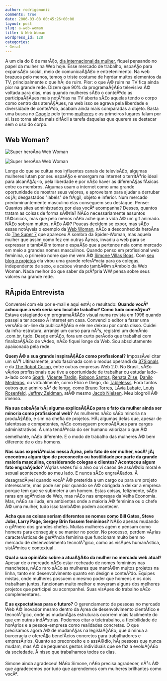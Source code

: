 ```yaml
---
author: rodrigomuniz
comments: true
date: 2006-03-08 00:45:26+00:00
layout: post
slug: a-web-woman
title: A Web Woman
wordpress_id: 128
categories:
- Geral
---
```


A um dia do 8 de marÃ§o, [dia internacional da mulher](http://pt.wikipedia.org/wiki/Dia_Internacional_da_Mulher), fiquei pensando no papel da mulher na Web hoje. Esse mercado de trabalho, espaÃ§o para expansÃ£o social, meio de comunicaÃ§Ã£o e entretenimento. Na web brazuca pelo menos, temos o triste costume de herdar muitos elementos da TV, principalmente o que hÃ¡ de ruim. Pior: o que Ã© ruim na TV fica ainda pior na grande rede. Dizem que 90% da programaÃ§Ã£o televisiva Ã© voltada para elas, mas quando mulheres sÃ£o o conteÃºdo as participaÃ§Ãµes mais notÃ³rias na TV aberta sÃ£o aquelas tendo o corpo como centro das atenÃ§Ãµes, na web isso se agrava pela liberdade e diversidade de conteÃºdo, acabam ainda mais comparadas a objeto. Basta uma busca no [Google](http://google.com.br/) pelo termo [mulheres](http://google.com.br/search?q=mulheres) e os primeiros lugares falam por si. Isso torna ainda mais difÃ­cil a tarefa daquelas que querem se destacar sem o uso do corpo.


## Web Woman?




![Super heroÃ­na Web Woman](http://www.rodrigomuniz.com/wp-content/img/__webwom1.jpg)

![Super heroÃ­na Web Woman](http://www.rodrigomuniz.com/wp-content/img/_webwoma2.jpg)

Longe do que se cultua nos influentes canais de televisÃ£o, algumas mulheres lutam por seu espaÃ§o e enxergam na internet o territÃ³rio ideal para alcanÃ§Ã¡-lo, pela liberdade e por nÃ£o haver as diferenÃ§as fÃ­sicas entre os membros. Algumas usam a internet como uma grande oportunidade de mostrar seus valores, e aproveitam para ajudar a derrubar os jÃ¡ desgastados "labels" de frÃ¡gil, objeto e inferior. Num mercado predominantemente masculino elas conseguem seu destaque.
Pense: Quantos sites administrados por elas vocÃª acompanha? Desses, quantos tratam as coisas de forma sÃ©ria? NÃ£o necessariamente assuntos tÃ©cnicos, mas que pelo menos nÃ£o ache que a vida Ã© um gif animado. NÃ£o sobram muitos, nÃ£o Ã©? Poucas decidem se expor, mas sÃ£o essas notÃ¡veis o exemplo da [Web Woman](http://en.wikipedia.org/wiki/Web_Woman), nÃ£o a desconhecida heroÃ­na do [The Super 7](http://en.wikipedia.org/wiki/The_Super_7) que apareceu Ã  sombra da Spider-Woman, mas aquela mulher que assim como fez em outras Ã¡reas, invadiu a web para se expressar e tambÃ©m tomar o espaÃ§o que a pertence nela como mercado em meio a grandes nomes masculinos.
Quando penso em profissional web feminina, o primeiro nome que me vem Ã© [Simone Villas Boas](http://simonevb.com/quem_sou.htm). Com [seu blog e projetos](http://simonevb.com/) ela virou uma grande referÃªncia para os colegas, independente de sexo, e acabou virando tambÃ©m sÃ­mbolo da Web Woman. Nada melhor do que saber da prÃ³pria WW pensa sobre seus valores na grande rede.


## RÃ¡pida Entrevista


Conversei com ela por e-mail e aqui estÃ¡ o resultado:
**Quando vocÃª achou que a web seria seu local de trabalho? Como tudo comeÃ§ou?**
Estava estagiando em programaÃ§Ã£o visual numa revista em 1996 quando passei a ter acesso Ã  Internet em casa. Convenci o editor a fazer uma versÃ£o on-line da publicaÃ§Ã£o e ele me deixou por conta disso. Cuidei da infra-estrutura, arranjei um curso para nÃ³s, registrei um domÃ­nio .com.br, tudo. Desde entÃ£o, fora um curto perÃ­odo que trabalhei com finalizaÃ§Ã£o de vÃ­deo, nÃ£o fiquei longe da Web. Sou absolutamente apaixonada pela rede.

**Quem Ã© a sua grande inspiraÃ§Ã£o como profissional?**
ImpossÃ­vel citar um sÃ³! Ultimamente, ando fascinada com o modus operandi da [37Signals](http://37signals.com/) e da [The Robot Co-op](http://robotcoop.com/), entre outras empresas Web 2.0. No Brasil, sÃ£o vÃ¡rios profissionais que tive a oportunidade de trabalhar ou estudar lado-a-lado como [Spark](http://djspark.com.br/), [Vicente Tardin](http://webinsider.uol.com.br/), [Robson Santos](http://interfaceando.blogspot.com/), [Renata Zilse](http://clickjobs.com.br/), [Danilo Medeiros](http://digitalminds.com.br/blog/), ou virtualmente, como Elcio e Diego, do [Tablelesss](http://tableless.com.br/). Fora tantos outros que admiro sÃ³ de longe, como [Bruno Torres](http://brunotorres.net/), [LÃ­via Labate](http://livlab.com/), [Louis Rosenfeld](http://louisrosenfeld.com/), [Jeffrey Zeldman](http://zeldman.com/), atÃ© mesmo [Jacob Nielsen](http://useit.com/). Meu blogroll Ã© imenso.

**Na sua cabeÃ§a hÃ¡ alguma explicaÃ§Ã£o para o fato da mulher ainda ser minoria como profissional web?**
As mulheres nÃ£o sÃ£o minoria na produÃ§Ã£o, e sim na chefia de projetos. HÃ¡ algumas delas que, apesar de talentosas e competentes, nÃ£o conseguem promoÃ§Ãµes para cargos administrativos. Ã uma tendÃªncia do ser humano valorizar o que Ã© semelhante, nÃ£o diferente. E o modo de trabalho das mulheres Ã© bem diferente de o dos homens.

**Nas suas experiÃªncias nessa Ã¡rea, pelo fato de ser mulher, vocÃª jÃ¡ encontrou algum tipo de preconceito ou hostilidade por parte da grande maioria masculina, considerando colegas e clientes? Aconteceu algum fato engraÃ§ado?**
VÃ¡rias vezes fui o alvo ou vi casos de assÃ©dio moral e sexual acontecendo ao meu lado. E nunca sÃ£o engraÃ§ados. Ã desagradÃ¡vel quando vocÃª Ã© preterida a um cargo ou para um projeto interessante, mas pode ser pior quando se Ã© obrigada a deixar a empresa porque tem que se submeter a um homem. Estas coisas, felizmente, sÃ£o raras em agÃªncias de Web, mas nÃ£o nas empresas da Velha Economia. Mas, nÃ£o se iluda, em ambientes onde a maioria Ã© feminina ou o chefe Ã© uma mulher, tudo isso tambÃ©m podem acontecer.

**Acha que as coisas seriam diferentes se nomes como Bill Gates, Steve Jobs, Larry Page, Sergey Brin fossem femininos?**
NÃ£o apenas mudando o gÃªnero dos grandes chefes. Muitas mulheres agem e pensam como homens para conseguir e se manter no poder. No processo, perdem vÃ¡rias caracterÃ­sticas de gerÃªncia feminina que funcionam muito bem no mercado de desenvolvimento tecnolÃ³gico, como as visÃµes humanÃ­stica, sistÃªmica e contextual .

**Qual a sua opiniÃ£o sobre a atuaÃ§Ã£o da mulher no mercado web atual?**
Apesar de o mercado nÃ£o estar recheado de nomes femininos nas manchetes, nÃ£o raro sÃ£o as mulheres que mantÃ©m muitos projetos na linha, tanto em desenvolvimento quanto em design e conteÃºdo. Equipes mistas, onde mulheres possuem o mesmo poder que homens e os dois trabalham juntos, funcionam muito melhor e moveram alguns dos melhores projetos que participei ou acompanhei. Suas visÃµes do trabalho sÃ£o complementares.

**E as expectativas para o futuro?**
O gerenciamento de pessoas no mercado Web Ã© inovador mesmo dentro da Ã¡rea de desenvolvimento cientÃ­fico e tecnolÃ³gico, onde as mudanÃ§as estruturais ocorrem mais facilmente do que em outras indÃºstrias. Podemos citar o teletrabalho, a flexibilidade de horÃ¡rios e a pessoa-empresa como realidades concretas. O que precisamos agora Ã© de mudanÃ§as na legislaÃ§Ã£o, que diminua a burocracia e ofereÃ§a benefÃ­cios concretos para trabalhadores e empresÃ¡rios. Quanto ao preconceito e o assÃ©dio, hÃ¡ pessoas que nunca mudam, mas Ã© de pequenos gestos individuais que se faz a evoluÃ§Ã£o da sociedade. Ã nisso que trabalhamos todos os dias.

Simone ainda agradeceu! NÃ£o Simone, nÃ£o precisa agradecer, nÃ³s Ã© que agradecemos por tudo que aprendemos com mulheres brilhantes como vocÃª.
